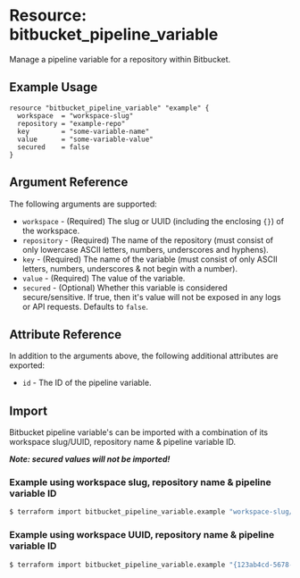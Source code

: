# Resource: bitbucket_pipeline_variable
Manage a pipeline variable for a repository within Bitbucket.

## Example Usage
```hcl
resource "bitbucket_pipeline_variable" "example" {
  workspace  = "workspace-slug"
  repository = "example-repo"
  key        = "some-variable-name"
  value      = "some-variable-value"
  secured    = false
}
```

## Argument Reference
The following arguments are supported:
* `workspace` - (Required) The slug or UUID (including the enclosing `{}`) of the workspace.
* `repository` - (Required) The name of the repository (must consist of only lowercase ASCII letters, numbers, underscores and hyphens).
* `key` - (Required) The name of the variable (must consist of only ASCII letters, numbers, underscores & not begin with a number).
* `value` - (Required) The value of the variable.
* `secured` - (Optional) Whether this variable is considered secure/sensitive. If true, then it's value will not be exposed in any logs or API requests. Defaults to `false`.

## Attribute Reference
In addition to the arguments above, the following additional attributes are exported:
* `id` - The ID of the pipeline variable.

## Import
Bitbucket pipeline variable's can be imported with a combination of its workspace slug/UUID, repository name & pipeline variable ID.

**_Note: secured values will not be imported!_**

### Example using workspace slug, repository name & pipeline variable ID
```sh
$ terraform import bitbucket_pipeline_variable.example "workspace-slug/example-repo/1234"
```

### Example using workspace UUID, repository name & pipeline variable ID
```sh
$ terraform import bitbucket_pipeline_variable.example "{123ab4cd-5678-9e01-f234-5678g9h01i2j}/example-repo/1234"
```
